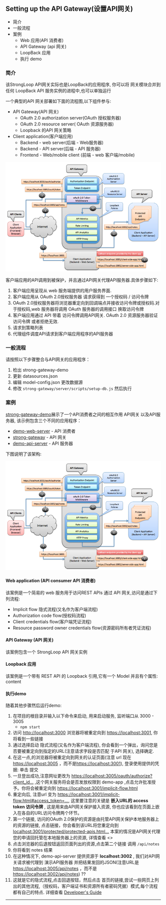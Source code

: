 ## Setting up the API Gateway(设置API网关)

- 简介
- 一般流程
- 案例
    - Web 应用(API 消费者)
    - API Gateway (api 网关)
    - LoopBack 应用
    - 执行 demo


### 简介

该StrongLoop API网关实际也是LoopBack的应用程序, 你可以将 网关模块合并到任何 LoopBack API 服务实例的进程中,也可以单独运行  

一个典型的API 网关部署如下面的流程图,以下组件参与:  

- API Gateway(API 网关)
    - OAuth 2.0 authorization server(OAuth 授权服务器)
    - OAuth 2.0 resource server( OAuth 资源服务器)
    - Loopback 的API 网关策略
- Client application(客户端应用)
    - Backend - web server(后端 - Web服务器)
    - Backend - API server(后端 - API 服务器)
    - Frontend - Web/mobile client (前端 - web 客户端/mobile)

![网关部署流程](/images/oauth2-server-client.png)

客户端应用的API调用到被保护，并且通过API网关代理API服务器.具体步骤如下:

1. 客户端应用呈现从 web 服务端提供的用户服务界面.
2. 客户端应用从 OAuth 2.0授权服务器 请求获得到 一个授权码 / 访问令牌
3. OAuth 2.0授权服务器将浏览器重定向到回调端点并接收访问令牌或授权码.对于授权码,web 服务器将调用 OAuth 服务器的调用接口 换取访问令牌
4. 客户端应用通过 API 带着 访问令牌调用API网关. OAuth 2.0 资源服务器验证 访问令牌 或者拒绝无效.
5. 请求到策略列表
6. 代理组件调度API请求到客户端应用程序的API服务器

### 一般流程

请按照以下步骤整合与API网关的应用程序：  

1. 检出 strong-gateway-demo
2. 更新 datasources.json
3. 编辑 model-config.json 更改数据源
4. 修改 `strong-gateway/server/scripts/setup-db.js` 然后执行


### 案例

[strong-gateway-demo](https://github.com/strongloop/strong-gateway-demo)展示了一个API消费者之间的相互作用 API网关 以及API服务器, 该示例包含三个不同的应用程序：

- [demo-web-server](https://github.com/strongloop/strong-gateway-demo/blob/master/README.md#demo-web-server) - API 消费者
- [strong-gateway](https://github.com/strongloop/strong-gateway-demo/blob/master/README.md#strong-gateway) - API 网关
- [demo-api-server](https://github.com/strongloop/strong-gateway-demo/blob/master/README.md#demo-api-server) - API 服务器

下图说明了该架构:

![demo](/images/oauth2-server-client.png)

#### Web application (API consumer API 消费者)

该案例是一个简易的 web 服务用于访问REST APIs 通过 API 网关,访问是通过下列流程:  

- Implicit flow 隐式流程(又名作为客户端流程)
- Authorization code flow(授权码流程)
- Client credentials flow(客户端凭证流程)
- Resource password owner credentials flow(资源密码所有者凭证流程)

#### API Gateway (API 网关)

该案例包含一个 StrongLoop API 网关实例  

#### Loopback 应用

该案例是一个带有 REST API 的 Loopback 引用,它有一个 Model 并且有个属性: content  

#### 执行demo

随着其他步骤然后运行demo:  

1. 在项目的根目录并输入以下命令来启动, 用来启动服务, 监听端口从 3000 - 3005
    - `npm start`
2. 访问 <http://localhost:3000> 浏览器将被重定向到 <https://localhost:3001>, 你将看到一些链接
3. 通过选择启动 隐式流程(又名作为客户端流程), 你会看到一个弹出，询问您是否要被重定向到指定的URL(注意请求字段是否匹配 于API 网关), 选择确定.
4. 在这一点,的浏览器将被重定向到网关的认证页面(注意 url 现在<https://localhost:3005>  ，而不是<https://localhost:3001>), 登录使用提供的凭据: 单击 提交
5. 一旦登出成功,注意网址更改为 <https://localhost:3005/oauth/authorize?client_id...> ,这个网关服务将会是否发放权限到 demo-app ,点击允许批准授予。你将会被重定向到 <https://localhost:3001/implicit-flow.html>
6. 重定向后, 注意url 变为 <https://localhost:3001/implicit-flow.html#access_token=...>, 这里要注意的关键是 __嵌入URL的 access token 访问令牌__ , 这是用来由API网关保护接入资源, 你也应该看到在页面上嵌入在各自的URL访问令牌两个环节。
7. 第一个链接, 访问的OAuth 2.0保护的资源是由托管API网关保护本地服务器上的资源的链接, 点击链接，你会看到该URL将您重定向到<localhost:3001/protected/protected-apis.html...> 本案的情况是API网关代理您的申请回托管在本地服务器上的资源, 详情查看 <>
8. 点击浏览器的后退按钮返回页面列出的资源,点击第二个链接 调用 `/api/notes`
9. 你将看到 notes 结果
10. 在这种情况下, demo-api-server 提供资源于 __localhost:3002__ , 我们对API网关请求被代理到  演示API服务器  并把结果发回的JSON(注意URL是  <https://localhost:3005/api/notes>  ，而不是  <https://localhost:3002/api/notes>)  ??
11. 这就是它的隐式流程,点击回退按钮，然后点击 首页的链接,尝试一些网页上列出的其他流程,（授权码，客户端证书和资源所有者密码凭据）模式,每个流程都有自己的特点. 详细查看 [Developer's Guide](https://docs.strongloop.com/display/LGW/Developer%27s+Guide)




















- - -
